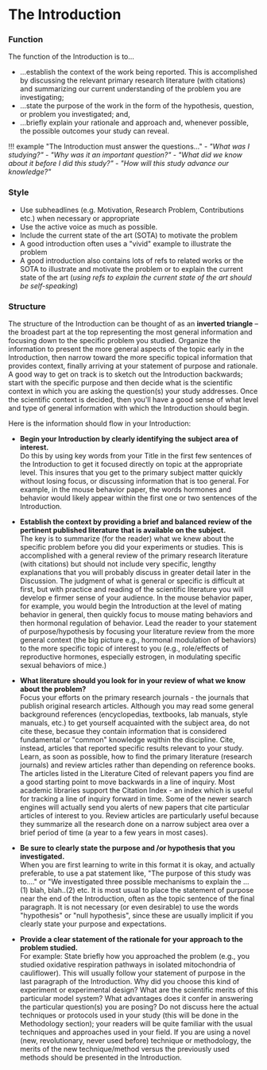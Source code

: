 # The Introduction

### Function

The function of the Introduction is to...

- ...establish the context of the work being reported. This is accomplished by discussing the relevant primary research literature (with citations) and summarizing our current understanding of the problem you are investigating;
- ...state the purpose of the work in the form of the hypothesis, question, or problem you investigated; and,
- ...briefly explain your rationale and approach and, whenever possible, the possible outcomes your study can reveal.


!!! example "The Introduction must answer the questions..."
    - *"What was I studying?"*
    - *"Why was it an important question?"*
    - *"What did we know about it before I did this study?"*
    - *"How will this study advance our knowledge?"*


### Style

- Use subheadlines (e.g. Motivation, Research Problem, Contributions etc.) when necessary or appropriate
- Use the active voice as much as possible.
- Include the current state of the art (SOTA) to motivate the problem
- A good introduction often uses a "vivid" example to illustrate the problem
- A good introduction also contains lots of refs to related works or the SOTA to illustrate and motivate the problem or to explain the current state of the art (*using refs to explain the current state of the art should be self-speaking*)




### Structure

The structure of the Introduction can be thought of as an **inverted triangle** – the broadest part at the top representing the most general information and focusing down to the specific problem you studied. Organize the information to present the more general aspects of the topic early in the Introduction, then narrow toward the more specific topical information that provides context, finally arriving at your statement of purpose and rationale. A good way to get on track is to sketch out the Introduction backwards; start with the specific purpose and then decide what is the scientific context in which you are asking the question(s) your study addresses. Once the scientific context is decided, then you'll have a good sense of what level and type of general information with which the Introduction should begin.

Here is the information should flow in your Introduction:

- **Begin your Introduction by clearly identifying the subject area of interest.**  
    Do this by using key words from your Title in the first few sentences of the Introduction to get it focused directly on topic at the appropriate level. This insures that you get to the primary subject matter quickly without losing focus, or discussing information that is too general. For example, in the mouse behavior paper, the words hormones and behavior would likely appear within the first one or two sentences of the Introduction.

- **Establish the context by providing a brief and balanced review of the pertinent published literature that is available on the subject.**  
    The key is to summarize (for the reader) what we knew about the specific problem before you did your experiments or studies. This is accomplished with a general review of the primary research literature (with citations) but should not include very specific, lengthy explanations that you will probably discuss in greater detail later in the Discussion. The judgment of what is general or specific is difficult at first, but with practice and reading of the scientific literature you will develop e firmer sense of your audience. In the mouse behavior paper, for example, you would begin the Introduction at the level of mating behavior in general, then quickly focus to mouse mating behaviors and then hormonal regulation of behavior. Lead the reader to your statement of purpose/hypothesis by focusing your literature review from the more general context (the big picture e.g., hormonal modulation of behaviors) to the more specific topic of interest to you (e.g., role/effects of reproductive hormones, especially estrogen, in modulating specific sexual behaviors of mice.)

- **What literature should you look for in your review of what we know about the problem?**  
    Focus your efforts on the primary research journals - the journals that publish original research articles. Although you may read some general background references (encyclopedias, textbooks, lab manuals, style manuals, etc.) to get yourself acquainted with the subject area, do not cite these, becasue they contain information that is considered fundamental or "common" knowledge wqithin the discipline. Cite, instead, articles that reported specific results relevant to your study. Learn, as soon as possible, how to find the primary literature (research journals) and review articles rather than depending on reference books. The articles listed in the Literature Cited of relevant papers you find are a good starting point to move backwards in a line of inquiry. Most academic libraries support the Citation Index - an index which is useful for tracking a line of inquiry forward in time. Some of the newer search engines will actually send you alerts of new papers that cite particular articles of interest to you. Review articles are particularly useful because they summarize all the research done on a narrow subject area over a brief period of time (a year to a few years in most cases).

- **Be sure to clearly state the purpose and /or hypothesis that you investigated.**  
    When you are first learning to write in this format it is okay, and actually preferable, to use a pat statement like, "The purpose of this study was to...." or "We investigated three possible mechanisms to explain the ... (1) blah, blah..(2) etc. It is most usual to place the statement of purpose near the end of the Introduction, often as the topic sentence of the final paragraph. It is not necessary (or even desirable) to use the words "hypothesis" or "null hypothesis", since these are usually implicit if you clearly state your purpose and expectations.

- **Provide a clear statement of the rationale for your approach to the problem studied.**  
    For example: State briefly how you approached the problem (e.g., you studied oxidative respiration pathways in isolated mitochondria of cauliflower). This will usually follow your statement of purpose in the last paragraph of the Introduction. Why did you choose this kind of experiment or experimental design? What are the scientific merits of this particular model system? What advantages does it confer in answering the particular question(s) you are posing? Do not discuss here the actual techniques or protocols used in your study (this will be done in the Methodology section); your readers will be quite familiar with the usual techniques and approaches used in your field. If you are using a novel (new, revolutionary, never used before) technique or methodology, the merits of the new technique/method versus the previously used methods should be presented in the Introduction.
